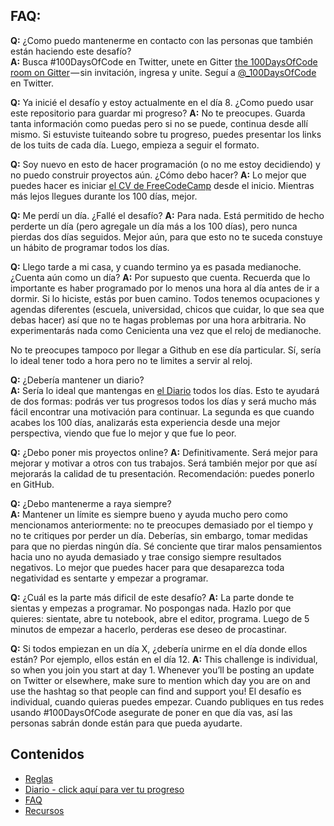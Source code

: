 ## FAQ:
  **Q:** ¿Como puedo mantenerme en contacto con las personas que también están haciendo este desafío?  
  **A:** Busca #100DaysOfCode en Twitter, unete en Gitter [the 100DaysOfCode room on Gitter](https://gitter.im/100-dias-de-codigo/Lobby) — sin invitación, ingresa y unite. Seguí a [@_100DaysOfCode](https://twitter.com/_100DaysOfCode) en Twitter.

  **Q:** Ya inicié el desafío y estoy actualmente en el día 8. ¿Como puedo usar este repositorio para guardar mi progreso? 
  **A:** No te preocupes. Guarda tanta información como puedas pero si no se puede, continua desde allí mismo. Si estuviste tuiteando sobre tu progreso, puedes presentar los links de los tuits de cada día. Luego, empieza a seguir el formato.

  **Q:** Soy nuevo en esto de hacer programación (o no me estoy decidiendo) y no puedo construir proyectos aún. ¿Cómo debo hacer?
  **A:** Lo mejor que puedes hacer es iniciar [el CV de FreeCodeCamp](https://www.freecodecamp.com/) desde el inicio. Mientras más lejos llegues durante los 100 días, mejor.

  **Q:** Me perdí un día. ¿Fallé el desafío? 
  **A:** Para nada. Está permitido de hecho perderte un día (pero agregale un día más a los 100 días), pero nunca pierdas dos días seguidos. Mejor aún, para que esto no te suceda constuye un hábito de programar todos los días.

  **Q:** Llego tarde a mi casa, y cuando termino ya es pasada medianoche. ¿Cuenta aún como un día?
  **A:** Por supuesto que cuenta. Recuerda que lo importante es haber programado por lo menos una hora al día antes de ir a dormir. Si lo hiciste, estás por buen camino. Todos tenemos ocupaciones y agendas diferentes (escuela, universidad, chicos que cuidar, lo que sea que debas hacer) así que no te hagas problemas por una hora arbitraria. No experimentarás nada como Cenicienta una vez que el reloj de medianoche.

  No te preocupes tampoco por llegar a Github en ese día particular. Sí, sería lo ideal tener todo a hora pero no te limites a servir al reloj.  

  **Q:** ¿Debería mantener un diario?  
  **A:** Sería lo ideal que mantengas en [el Diario](log.md) todos los días. Esto te ayudará de dos formas: podrás ver tus progresos todos los días y será mucho más fácil encontrar una motivación para continuar. La segunda es que cuando acabes los 100 días, analizarás esta experiencia desde una mejor perspectiva, viendo que fue lo mejor y que fue lo peor.

  **Q:** ¿Debo poner mis proyectos online?
  **A:** Definitivamente. Será mejor para mejorar y motivar a otros con tus trabajos. Será también mejor por que así mejorarás la calidad de tu presentación. Recomendación: puedes ponerlo en GitHub. 

  **Q:** ¿Debo mantenerme a raya siempre?  
  **A:** Mantener un límite es siempre bueno y ayuda mucho pero como mencionamos anteriormente: no te preocupes demasiado por el tiempo y no te critiques por perder un día. Deberías, sin embargo, tomar medidas para que no pierdas ningún día. Sé conciente que tirar malos pensamientos hacia uno no ayuda demasiado y trae consigo siempre resultados negativos. Lo mejor que puedes hacer para que desaparezca toda negatividad es sentarte y empezar a programar.

  **Q:** ¿Cuál es la parte más dificil de este desafío?
  **A:** La parte donde te sientas y empezas a programar. No pospongas nada. Hazlo por que quieres: sientate, abre tu notebook, abre el editor, programa. Luego de 5 minutos de empezar a hacerlo, perderas ese deseo de procastinar.

  **Q:** Si todos empiezan en un día X, ¿debería unirme en el día donde ellos están? Por ejemplo, ellos están en el día 12.
  **A:** This challenge is individual, so when you join you start at day 1. Whenever you’ll be posting an update on Twitter or elsewhere, make sure to mention which day you are on and use the hashtag so that people can find and support you!
  El desafío es individual, cuando quieras puedes empezar. Cuando publiques en tus redes usando #100DaysOfCode asegurate de poner en que día vas, así las personas sabrán donde están para que pueda ayudarte.  

## Contenidos
* [Reglas](reglas.md)
* [Diario - click aquí para ver tu progreso](diario.md)
* [FAQ](FAQ.md)
* [Recursos](recursos.md)
